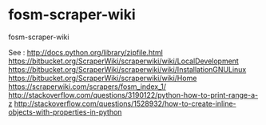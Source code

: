 fosm-scraper-wiki
=================

fosm-scraper-wiki


See :
http://docs.python.org/library/zipfile.html
https://bitbucket.org/ScraperWiki/scraperwiki/wiki/LocalDevelopment
https://bitbucket.org/ScraperWiki/scraperwiki/wiki/InstallationGNULinux
https://bitbucket.org/ScraperWiki/scraperwiki/wiki/Home
https://scraperwiki.com/scrapers/fosm_index_1/
http://stackoverflow.com/questions/3190122/python-how-to-print-range-a-z
http://stackoverflow.com/questions/1528932/how-to-create-inline-objects-with-properties-in-python
